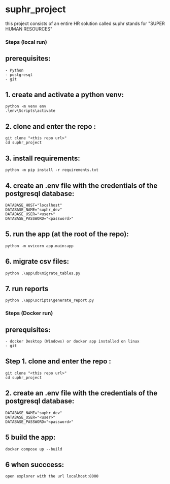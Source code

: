 # suphr_project
this project consists of an entire HR solution called suphr stands for "SUPER HUMAN RESOURCES"

### Steps (local run)

## prerequisites:
    - Python
    - postgresql 
    - git

## 1. create and activate a python venv:
    python -m venv env
    .\env\Scripts\activate

## 2. clone and enter the repo :
    git clone "<this repo url>"
    cd suphr_project

## 3. install requirements:
    python -m pip install -r requirements.txt

## 4. create an .env file with the credentials of the postgresql database:
    DATABASE_HOST="localhost"
    DATABASE_NAME="suphr_dev"
    DATABASE_USER="<user>"
    DATABASE_PASSWORD="<password>"

## 5. run the app (at the root of the repo):
    python -m uvicorn app.main:app


## 6. migrate csv files:
    python .\app\db\migrate_tables.py

## 7. run reports
    python .\app\scripts\generate_report.py        


### Steps (Docker run)

## prerequisites:
    - docker Desktop (Windows) or docker app installed on linux
    - git

## Step 1. clone and enter the repo :
    git clone "<this repo url>"
    cd suphr_project

## 2. create an .env file with the credentials of the postgresql database:
    DATABASE_NAME="suphr_dev"
    DATABASE_USER="<user>"
    DATABASE_PASSWORD="<password>"

## 5 build the app:
    docker compose up --build

## 6 when succcess:
    open explorer with the url localhost:8000